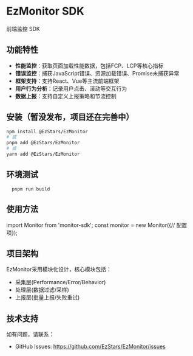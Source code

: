 # **EzMonitor** **SDK**

前端监控 SDK

## **功能特性**

- **性能监控**：获取页面加载性能数据，包括FCP、LCP等核心指标
- **错误监控**：捕获JavaScript错误、资源加载错误、Promise未捕获异常
- **框架支持**：支持React、Vue等主流前端框架
- **用户行为分析**：记录用户点击、滚动等交互行为
- **数据上报**：支持自定义上报策略和节流控制

## **安装（暂没发布，项目还在完善中）**

```bash
npm install @EzStars/EzMonitor
# 或
pnpm add @EzStars/EzMonitor
# 或
yarn add @EzStars/EzMonitor
```

## **环境测试**

```
  pnpm run build

```

## **使用方法**

import Monitor from 'monitor-sdk';
const monitor = new Monitor({// 配置项});

## **项目架构**

EzMonitor采用模块化设计，核心模块包括：

- 采集层(Performance/Error/Behavior)
- 处理层(数据过滤/采样)
- 上报层(批量上报/失败重试)

## 技术支持

如有问题，请联系：

- GitHub Issues: https://github.com/EzStars/EzMonitor/issues
